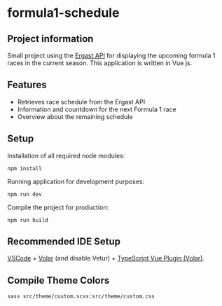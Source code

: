 # formula1-schedule

## Project information
Small project using the [Ergast API](http://ergast.com/mrd/) for displaying the upcoming formula 1 races in the current season.
This application is written in Vue js.

## Features
- Retrieves race schedule from the Ergast API
- Information and countdown for the next Formula 1 race
- Overview about the remaining schedule

## Setup

Installation of all required node modules:
```
npm install
```
Running application for development purposes: 
```
npm run dev
```
Compile the project for production:
```
npm run build
```
## Recommended IDE Setup

[VSCode](https://code.visualstudio.com/) + [Volar](https://marketplace.visualstudio.com/items?itemName=Vue.volar) (and disable Vetur) + [TypeScript Vue Plugin (Volar)](https://marketplace.visualstudio.com/items?itemName=Vue.vscode-typescript-vue-plugin).


## Compile Theme Colors
```
sass src/theme/custom.scss:src/theme/custom.css

```

